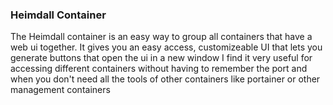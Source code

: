 ### Heimdall Container

The Heimdall container is an easy way to group all containers that have a web ui together.
It gives you an easy access, customizeable UI that lets you generate buttons that open the ui in a new window
I find it very useful for accessing different containers without having to remember the port and when you don't need all the tools of other containers like portainer or other management containers
